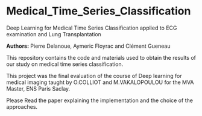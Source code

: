 # Medical_Time_Series_Classification

Deep Learning for Medical Time Series Classification applied to ECG examination and Lung Transplantation

**Authors:** Pierre Delanoue, Aymeric Floyrac and Clément Gueneau

This repository contains the code and materials used to obtain the results of our study on medical time series classification.

This project was the final evaluation of the course of Deep learning for medical imaging taught by O.COLLIOT and M.VAKALOPOULOU for the MVA Master, ENS Paris Saclay.

Please Read the paper explaining the implementation and the choice of the approaches.



